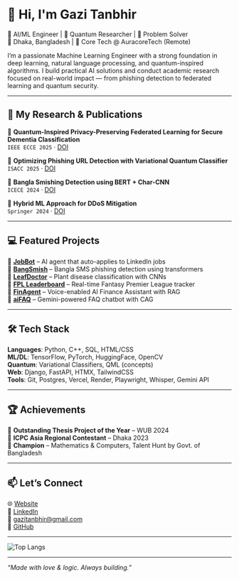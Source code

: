 # 👋 Hi, I'm Gazi Tanbhir

🚀 AI/ML Engineer | 🔬 Quantum Researcher | 🧠 Problem Solver  
📍 Dhaka, Bangladesh | 💼 Core Tech @ AuracoreTech (Remote)

I’m a passionate Machine Learning Engineer with a strong foundation in deep learning, natural language processing, and quantum-inspired algorithms. I build practical AI solutions and conduct academic research focused on real-world impact — from phishing detection to federated learning and quantum security.

---

## 🔬 My Research & Publications

📄 **Quantum-Inspired Privacy-Preserving Federated Learning for Secure Dementia Classification**  
`IEEE ECCE 2025` · [DOI](https://doi.org/10.1109/ECCE64574.2025.11013884)

📄 **Optimizing Phishing URL Detection with Variational Quantum Classifier**  
`ISACC 2025` · [DOI](https://doi.org/10.1109/ISACC65211.2025.10969366)

📄 **Bangla Smishing Detection using BERT + Char-CNN**  
`ICECE 2024` · [DOI](https://doi.org/10.1109/ICECE64886.2024.11024872)

📄 **Hybrid ML Approach for DDoS Mitigation**  
`Springer 2024` · [DOI](https://doi.org/10.1007/978-3-031-64064-3_7)

---

## 💻 Featured Projects

🔹 [**JobBot**](https://github.com/gazitanbhir/JobBot) – AI agent that auto-applies to LinkedIn jobs  
🔹 [**BangSmish**](https://github.com/gazitanbhir/BangSmish) – Bangla SMS phishing detection using transformers  
🔹 [**LeafDoctor**](https://github.com/gazitanbhir/LeafDoctor) – Plant disease classification with CNNs  
🔹 [**FPL Leaderboard**](https://github.com/gazitanbhir/fpl_project) – Real-time Fantasy Premier League tracker  
🔹 [**FinAgent**](https://github.com/gazitanbhir/finAgent) – Voice-enabled AI Finance Assistant with RAG  
🔹 [**aiFAQ**](https://github.com/gazitanbhir/aiFAQ) – Gemini-powered FAQ chatbot with CAG

---

## 🛠️ Tech Stack

**Languages**: Python, C++, SQL, HTML/CSS  
**ML/DL**: TensorFlow, PyTorch, HuggingFace, OpenCV  
**Quantum**: Variational Classifiers, QML (concepts)  
**Web**: Django, FastAPI, HTMX, TailwindCSS  
**Tools**: Git, Postgres, Vercel, Render, Playwright, Whisper, Gemini API  

---

## 🏆 Achievements

🏅 **Outstanding Thesis Project of the Year** – WUB 2024  
🏅 **ICPC Asia Regional Contestant** – Dhaka 2023  
🏅 **Champion** – Mathematics & Computers, Talent Hunt by Govt. of Bangladesh  

---

## 📫 Let’s Connect

🌐 [Website](https://chatfolio.onrender.com)  
💼 [LinkedIn](https://linkedin.com/in/gazitanbhir)  
📧 [gazitanbhir@gmail.com](mailto:gazitanbhir@gmail.com)  
🐙 [GitHub](https://github.com/gazitanbhir)

---

![Top Langs](https://github-readme-stats.vercel.app/api/top-langs/?username=gazitanbhir&layout=compact&theme=radical)


---

_“Made with love & logic. Always building.”_
